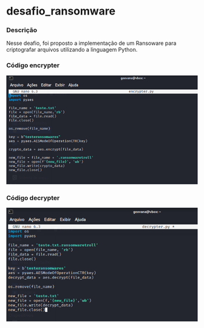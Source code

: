 # desafio_ransomware

### Descrição
Nesse deafio, foi proposto a implementação de um Ransoware para criptografar arquivos utilizando a linguagem Python.

### Código encrypter
![Alt text](./codEncrypter.PNG "Optional title")

### Código decrypter
![Alt text](./codDecrypter.PNG "Optional title")

